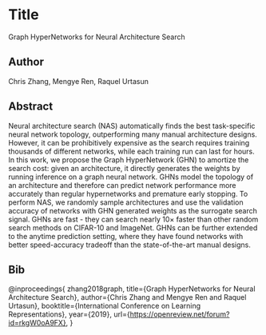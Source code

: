 # Title
Graph HyperNetworks for Neural Architecture Search

## Author
Chris Zhang, Mengye Ren, Raquel Urtasun

## Abstract
Neural architecture search (NAS) automatically finds the best task-specific neural network topology, outperforming many manual architecture designs. However, it can be prohibitively expensive as the search requires training thousands of different networks, while each training run can last for hours. In this work, we propose the Graph HyperNetwork (GHN) to amortize the search cost: given an architecture, it directly generates the weights by running inference on a graph neural network. GHNs model the topology of an architecture and therefore can predict network performance more accurately than regular hypernetworks and premature early stopping. To perform NAS, we randomly sample architectures and use the validation accuracy of networks with GHN generated weights as the surrogate search signal. GHNs are fast - they can search nearly 10× faster than other random search methods on CIFAR-10 and ImageNet. GHNs can be further extended to the anytime prediction setting, where they have found networks with better speed-accuracy tradeoff than the state-of-the-art manual designs.

## Bib
@inproceedings{
zhang2018graph,
title={Graph HyperNetworks for Neural Architecture Search},
author={Chris Zhang and Mengye Ren and Raquel Urtasun},
booktitle={International Conference on Learning Representations},
year={2019},
url={https://openreview.net/forum?id=rkgW0oA9FX},
}